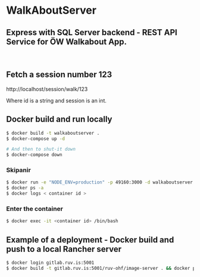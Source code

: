 # WalkAboutServer
## Express with SQL Server backend - REST API Service for ÖW Walkabout App.
<br />

## Fetch a session number 123
http://localhost/session/walk/123

Where id is a string and session is an int.

## Docker build and run locally
```bash
$ docker build -t walkaboutserver .
$ docker-compose up -d

# And then to shut-it down
$ docker-compose down
```

### Skipanir
```bash
$ docker run -e "NODE_ENV=production" -p 49160:3000 -d walkaboutserver
$ docker ps -a
$ docker logs < container id >
```

### Enter the container
```bash
$ docker exec -it <container id> /bin/bash
```

## Example of a deployment - Docker build and push to a local Rancher server
```bash
$ docker login gitlab.ruv.is:5001
$ docker build -t gitlab.ruv.is:5001/ruv-ohf/image-server . && docker push gitlab.ruv.is:5001/ruv-ohf/image-server
```